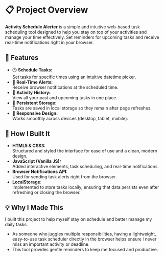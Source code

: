 # 📋 **Project Overview**

**Activity Schedule Alerter** is a simple and intuitive web-based task scheduling tool designed to help you stay on top of your activities and manage your time effectively. Set reminders for upcoming tasks and receive real-time notifications right in your browser.
## 🚀 **Features**
- 🕒 **Schedule Tasks:**  
  Set tasks for specific times using an intuitive datetime picker.
- 🔔 **Real-Time Alerts:**  
  Receive browser notifications at the scheduled time.
- 📜 **Activity History:**  
  View all your past and upcoming tasks in one place.
- 💾 **Persistent Storage:**  
  Tasks are saved in local storage so they remain after page refreshes.
- 📱 **Responsive Design:**  
  Works smoothly across devices (desktop, tablet, mobile).
## 🔨 **How I Built It**
- **HTML5 & CSS3:**  
  Structured and styled the interface for ease of use and a clean, modern design.
- **JavaScript (Vanilla JS):**  
  Added interactive elements, task scheduling, and real-time notifications.
- **Browser Notifications API:**  
  Used for sending task alerts right from the browser.
- **LocalStorage:**  
  Implemented to store tasks locally, ensuring that data persists even after refreshing or closing the browser.
## 💡 **Why I Made This**
I built this project to help myself stay on schedule and better manage my daily tasks.  
- As someone who juggles multiple responsibilities, having a lightweight, easy-to-use task scheduler directly in the browser helps ensure I never miss an important activity or deadline.  
- This tool provides gentle reminders to keep me focused and productive.
